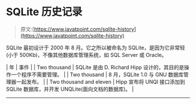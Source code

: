 # SQLite 历史记录

> 原文:[https://www.javatpoint.com/sqlite-history](https://www.javatpoint.com/sqlite-history)

SQLite 最初设计于 2000 年 8 月。它之所以被命名为 SQLite，是因为它非常轻(小于 500Kb)，不像其他数据库管理系统，如 SQL Server 或 Oracle。

| 年 | 事件 |
| Two thousand | SQLite 是由 D. Richard Hipp 设计的，其目的是操作一个程序不需要管理。 |
| Two thousand | 8 月，SQLite 1.0 与 GNU 数据库管理器一起发布。 |
| Two thousand and eleven | Hipp 宣布将 UNQl 接口添加到 SQLite 数据库，并开发 UNQLite(面向文档的数据库)。 |

* * *